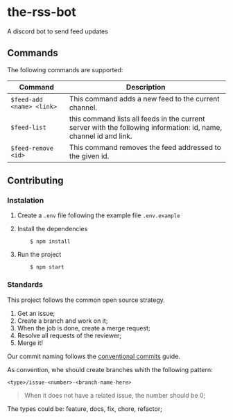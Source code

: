 # the-rss-bot

A discord bot to send feed updates

## Commands

The following commands are supported:

| Command                   | Description                                                                                                       |
| ------------------------- | ----------------------------------------------------------------------------------------------------------------- |
| `$feed-add <name> <link>` | This command adds a new feed to the current channel.                                                              |
| `$feed-list`              | this command lists all feeds in the current server with the following information: id, name, channel id and link. |
| `$feed-remove <id>`       | This command removes the feed addressed to the given id.                                                          |

## Contributing

### Instalation

1. Create a `.env` file following the example file `.env.example`

2. Install the dependencies

   ```
       $ npm install
   ```

3. Run the project
   ```
       $ npm start
   ```

### Standards

This project follows the common open source strategy.

1. Get an issue;
2. Create a branch and work on it;
3. When the job is done, create a merge request;
4. Resolve all requests of the reviewer;
5. Merge it!

Our commit naming follows the [conventional commits](https://www.conventionalcommits.org/en/v1.0.0/) guide.

As convention, whe should create branches whith the following pattern:

```
<type>/issue-<number>-<branch-name-here>
```

> When it does not have a related issue, the number should be 0;

The types could be: feature, docs, fix, chore, refactor;
